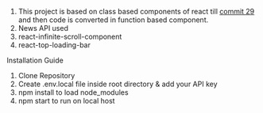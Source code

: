 1) This project is based on class based components of react till [commit 29](https://github.com/arsalanhub/News-Overload/tree/57c74e249a560359f1b399d09a814e7d0315c444) and then code is converted in function based component.
2) News API used
3) react-infinite-scroll-component
4) react-top-loading-bar

Installation Guide
1) Clone Repository
2) Create .env.local file inside root directory & add your API key
3) npm install to load node_modules
4) npm start to run on local host